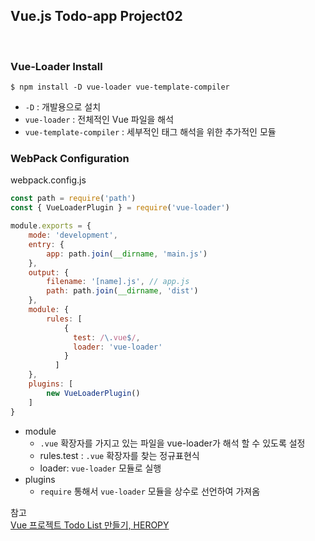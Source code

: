 ## Vue.js Todo-app Project02

<br>

### Vue-Loader Install 
```
$ npm install -D vue-loader vue-template-compiler
```
* `-D` : 개발용으로 설치
* `vue-loader` : 전체적인 Vue 파일을 해석
* `vue-template-compiler` : 세부적인 태그 해석을 위한 추가적인 모듈

### WebPack Configuration
webpack.config.js
```js
const path = require('path')
const { VueLoaderPlugin } = require('vue-loader')

module.exports = {
    mode: 'development',
    entry: {
        app: path.join(__dirname, 'main.js')
    },
    output: {
        filename: '[name].js', // app.js
        path: path.join(__dirname, 'dist')
    },
    module: {
        rules: [
            {
              test: /\.vue$/,
              loader: 'vue-loader'
            }
          ]
    },
    plugins: [
        new VueLoaderPlugin()
    ]
}
```
* module
    * `.vue` 확장자를 가지고 있는 파일을 vue-loader가 해석 할 수 있도록 설정
    * rules.test : `.vue` 확장자를 찾는 정규표현식
    * loader: `vue-loader` 모듈로 실행
* plugins
    * `require` 통해서 `vue-loader` 모듈을 상수로 선언하여 가져옴





참고 <br>
[Vue 프로젝트 Todo List 만들기, HEROPY](https://github.com/HeropCode/Vue-Todo-app)

